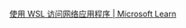 
# 

[使用 WSL 访问网络应用程序 | Microsoft Learn](https://learn.microsoft.com/zh-cn/windows/wsl/networking)

